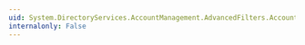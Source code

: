 ```yaml
---
uid: System.DirectoryServices.AccountManagement.AdvancedFilters.AccountExpirationDate(System.DateTime,System.DirectoryServices.AccountManagement.MatchType)
internalonly: False
---
```

